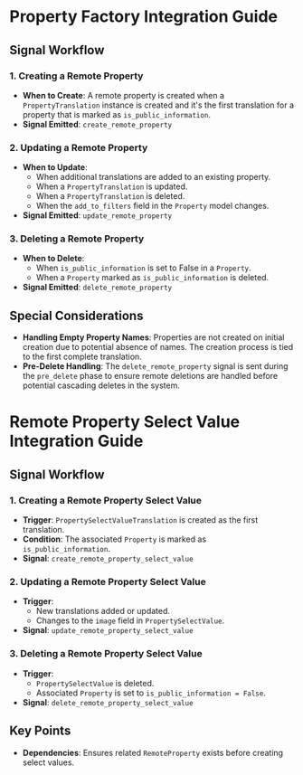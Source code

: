 # Property Factory Integration Guide

## Signal Workflow

### 1. Creating a Remote Property
- **When to Create**: A remote property is created when a `PropertyTranslation` instance is created and it's the first translation for a property that is marked as `is_public_information`.
- **Signal Emitted**: `create_remote_property`

### 2. Updating a Remote Property
- **When to Update**:
  - When additional translations are added to an existing property.
  - When a `PropertyTranslation` is updated.
  - When a `PropertyTranslation` is deleted.
  - When the `add_to_filters` field in the `Property` model changes.
- **Signal Emitted**: `update_remote_property`

### 3. Deleting a Remote Property
- **When to Delete**:
  - When `is_public_information` is set to False in a `Property`.
  - When a `Property` marked as `is_public_information` is deleted.
- **Signal Emitted**: `delete_remote_property`

## Special Considerations
- **Handling Empty Property Names**: Properties are not created on initial creation due to potential absence of names. The creation process is tied to the first complete translation.
- **Pre-Delete Handling**: The `delete_remote_property` signal is sent during the `pre_delete` phase to ensure remote deletions are handled before potential cascading deletes in the system.

# Remote Property Select Value Integration Guide

## Signal Workflow

### 1. Creating a Remote Property Select Value
- **Trigger**: `PropertySelectValueTranslation` is created as the first translation.
- **Condition**: The associated `Property` is marked as `is_public_information`.
- **Signal**: `create_remote_property_select_value`

### 2. Updating a Remote Property Select Value
- **Trigger**:
  - New translations added or updated.
  - Changes to the `image` field in `PropertySelectValue`.
- **Signal**: `update_remote_property_select_value`

### 3. Deleting a Remote Property Select Value
- **Trigger**: 
  - `PropertySelectValue` is deleted.
  - Associated `Property` is set to `is_public_information = False`.
- **Signal**: `delete_remote_property_select_value`

## Key Points
- **Dependencies**: Ensures related `RemoteProperty` exists before creating select values.
